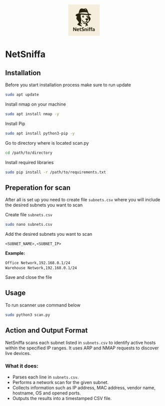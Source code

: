 <p align="center"><img src="https://github.com/nlc0d3r/NetSniffa/blob/main/NetSniffa.png" height="100"></p>

# NetSniffa

## Installation

Before you start installation process make sure to run update
```bash
sudo apt update
```

Install nmap on your machine
```bash
sudo apt install nmap -y
```

Install Pip
```bash
sudo apt install python3-pip -y
```

Go to directory where is located scan.py
```bash
cd /path/to/directory
```

Install required libraries
```bash
sudo pip install -r /path/to/requirements.txt
```

## Preperation for scan 

After all is set up you need to create file `subnets.csv` where you will include the desired subnets you want to scan

Create file `subnets.csv`
```bash
sudo nano subnets.csv
```

Add the desired subnets you want to scan
```
<SUBNET_NAME>,<SUBNET_IP>
```

**Example:**
```
Office Network,192.168.0.1/24
Warehouse Network,192.168.0.1/24
```

Save and close the file

## Usage

To run scanner use command below
```bash
sudo python3 scan.py
```

## Action and Output Format

NetSniffa scans each subnet listed in `subnets.csv` to identify active hosts within the specified IP ranges. It uses ARP and NMAP requests to discover live devices.

### What it does:
- Parses each line in `subnets.csv`.
- Performs a network scan for the given subnet.
- Collects information such as IP address, MAC address, vendor name, hostname, OS and opened ports.
- Outputs the results into a timestamped CSV file.
